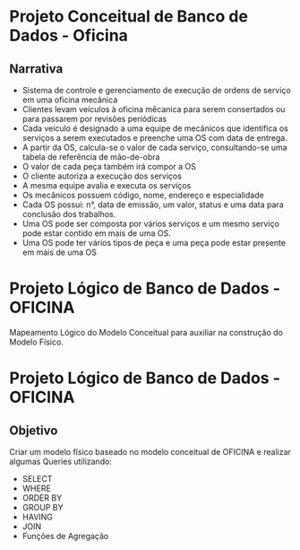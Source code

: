 # Projeto Conceitual de Banco de Dados - Oficina

## Narrativa
- Sistema de controle e gerenciamento de execução de
ordens de serviço em uma oficina mecânica
- Clientes levam veículos à oficina mêcanica para serem
consertados ou para passarem por revisões periódicas
- Cada veículo é designado a uma equipe de mecânicos que
identifica os serviços a serem executados e preenche uma
OS com data de entrega.
- A partir da OS, calcula-se o valor de cada serviço,
consultando-se uma tabela de referência de mão-de-obra
- O valor de cada peça também irá compor a OS
- O cliente autoriza a execução dos serviços
- A mesma equipe avalia e executa os serviços
- Os mecânicos possuem código, nome, endereço e
especialidade
- Cada OS possui: n°, data de emissão, um valor, status e uma
data para conclusão dos trabalhos.
- Uma OS pode ser composta por vários serviços e um mesmo
serviço pode estar contido em mais de uma OS.
- Uma OS pode ter vários tipos de peça e uma peça pode
estar presente em mais de uma OS

# Projeto Lógico de Banco de Dados - OFICINA
Mapeamento Lógico do Modelo Conceitual para auxiliar na construção do Modelo Físico.

# Projeto Lógico de Banco de Dados - OFICINA

## Objetivo
Criar um modelo físico baseado no modelo conceitual de OFICINA e realizar algumas Queries utilizando:
- SELECT
- WHERE
- ORDER BY
- GROUP BY
- HAVING
- JOIN
- Funções de Agregação


